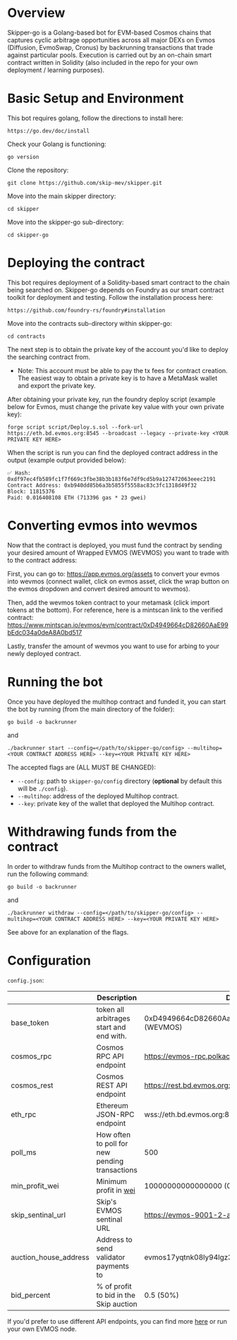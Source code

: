 # Overview

Skipper-go is a Golang-based bot for EVM-based Cosmos chains that captures cyclic arbitrage opportunities across all major DEXs on Evmos (Diffusion, EvmoSwap, Cronus) by backrunning transactions that trade against particular pools. Execution is carried out by an on-chain smart contract written in Solidity (also included in the repo for your own deployment / learning purposes).

# Basic Setup and Environment

This bot requires golang, follow the directions to install here:
```
https://go.dev/doc/install
```

Check your Golang is functioning:
```
go version
```

Clone the repository:
```
git clone https://github.com/skip-mev/skipper.git
```

Move into the main skipper directory:
```
cd skipper
```

Move into the skipper-go sub-directory:
```
cd skipper-go
```

# Deploying the contract

This bot requires deployment of a Solidity-based smart contract to the chain being searched on. Skipper-go depends on Foundry as our smart contract toolkit for deployment and testing. Follow the installation process here:
```
https://github.com/foundry-rs/foundry#installation
```

Move into the contracts sub-directory within skipper-go:
```
cd contracts
```

The next step is to obtain the private key of the account you'd like to deploy the searching contract from. 
- Note: This account must be able to pay the tx fees for contract creation. The easiest way to obtain a private key is to have a MetaMask wallet and export the private key.

After obtaining your private key, run the foundry deploy script (example below for Evmos, must change the private key value with your own private key):
```
forge script script/Deploy.s.sol --fork-url https://eth.bd.evmos.org:8545 --broadcast --legacy --private-key <YOUR PRIVATE KEY HERE>
```

When the script is run you can find the deployed contract address in the output (example output provided below):

```
✅ Hash: 0xdf97ec4fb589fc1f7f669c3fbe38b3b183f6e7df9cd5b9a127472063eeec2191
Contract Address: 0xb940dd85b6a3b5855f5558ac83c3fc1318d49f32
Block: 11815376
Paid: 0.016408108 ETH (713396 gas * 23 gwei)
```

# Converting evmos into wevmos

Now that the contract is deployed, you must fund the contract by sending your desired amount of Wrapped EVMOS (WEVMOS) you want to trade with to the contract address:

First, you can go to: https://app.evmos.org/assets to convert your evmos into wevmos (connect wallet, click on evmos asset, click the wrap button on the evmos dropdown and convert desired amount to wevmos).

Then, add the wevmos token contract to your metamask (click import tokens at the bottom). For reference, here is a mintscan link to the verified contract: https://www.mintscan.io/evmos/evm/contract/0xD4949664cD82660AaE99bEdc034a0deA8A0bd517

Lastly, transfer the amount of wevmos you want to use for arbing to your newly deployed contract.

# Running the bot

Once you have deployed the multihop contract and funded it, you can start the bot by running (from the main directory of the folder):

```
go build -o backrunner
```

and

```
./backrunner start --config=</path/to/skipper-go/config> --multihop=<YOUR CONTRACT ADDRESS HERE> --key=<YOUR PRIVATE KEY HERE>
```

The accepted flags are (ALL MUST BE CHANGED):

- `--config`: path to `skipper-go/config` directory (**optional** by default this will be `./config`).
- `--multihop`: address of the deployed Multihop contract.
- `--key`: private key of the wallet that deployed the Multihop contract.

# Withdrawing funds from the contract

In order to withdraw funds from the Multihop contract to the owners wallet, run the following command:

```
go build -o backrunner
```

and

```
./backrunner withdraw --config=</path/to/skipper-go/config> --multihop=<YOUR CONTRACT ADDRESS HERE> --key=<YOUR PRIVATE KEY HERE>
```

See above for an explanation of the flags.

# Configuration

`config.json`:

|                       | Description                                         | Default                                             |
| --------------------- | --------------------------------------------------- | --------------------------------------------------- |
| base_token            | token all arbitrages start and end with.            | 0xD4949664cD82660AaE99bEdc034a0deA8A0bd517 (WEVMOS) |
| cosmos_rpc            | Cosmos RPC API endpoint                             | https://evmos-rpc.polkachu.com                      |
| cosmos_rest           | Cosmos REST API endpoint                            | https://rest.bd.evmos.org:1317                      |
| eth_rpc               | Ethereum JSON-RPC endpoint                          | wss://eth.bd.evmos.org:8546                         |
| poll_ms               | How often to poll for new pending transactions      | 500                                                 |
| min_profit_wei        | Minimum profit in [wei](https://eth-converter.com/) | 10000000000000000 (0.1)                             |
| skip_sentinal_url     | Skip's EVMOS sentinal URL                           | https://evmos-9001-2-api.skip.money                 |
| auction_house_address | Address to send validator payments to               | evmos17yqtnk08ly94lgz3fzagfu2twsws33z7cpkxa2        |
| bid_percent           | % of profit to bid in the Skip auction              | 0.5 (50%)                                           |

If you'd prefer to use different API endpoints, you can find more [here](https://docs.evmos.org/develop/api/networks) or run your own EVMOS node.
